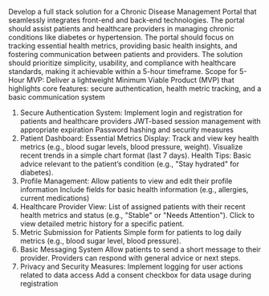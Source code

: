 Develop a full stack solution for a Chronic Disease Management Portal that seamlessly integrates front-end and back-end technologies. 
The portal should assist patients and healthcare providers in managing chronic conditions like diabetes or hypertension. The portal should focus on tracking essential health metrics, providing basic health insights, and fostering communication between patients and providers.
The solution should prioritize simplicity, usability, and compliance with healthcare standards, making it achievable within a 5-hour timeframe.
Scope for 5-Hour MVP:
Deliver a lightweight Minimum Viable Product (MVP) that highlights core features: secure authentication, health metric tracking, and a basic communication system


1. Secure Authentication System:
Implement login and registration for patients and healthcare providers
JWT-based session management with appropriate expiration
Password hashing and security measures
2. Patient Dashboard:
Essential Metrics Display: 
Track and view key health metrics (e.g., blood sugar levels, blood pressure, weight).
Visualize recent trends in a simple chart format (last 7 days).
Health Tips: 
Basic advice relevant to the patient’s condition (e.g., "Stay hydrated" for diabetes).
3. Profile Management:
Allow patients to view and edit their profile information
Include fields for basic health information (e.g., allergies, current medications)
4. Healthcare Provider View:
List of assigned patients with their recent health metrics and status (e.g., "Stable" or "Needs Attention").
Click to view detailed metric history for a specific patient.
5. Metric Submission for Patients
Simple form for patients to log daily metrics (e.g., blood sugar level, blood pressure).
6. Basic Messaging System
Allow patients to send a short message to their provider.
Providers can respond with general advice or next steps.
7. Privacy and Security Measures:
Implement logging for user actions related to data access
Add a consent checkbox for data usage during registration
